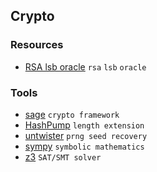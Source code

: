 ## Crypto

### Resources
- [RSA lsb oracle](https://crypto.stackexchange.com/questions/11053/rsa-least-significant-bit-oracle-attack) `rsa` `lsb` `oracle`

### Tools
- [sage](https://www.sagemath.org/) `crypto framework`
- [HashPump](https://github.com/bwall/HashPump) `length extension`
- [untwister](https://github.com/altf4/untwister) `prng seed recovery`
- [sympy](http://www.sympy.org/en/index.html) `symbolic mathematics`
- [z3](https://github.com/Z3Prover/z3) `SAT/SMT solver`
